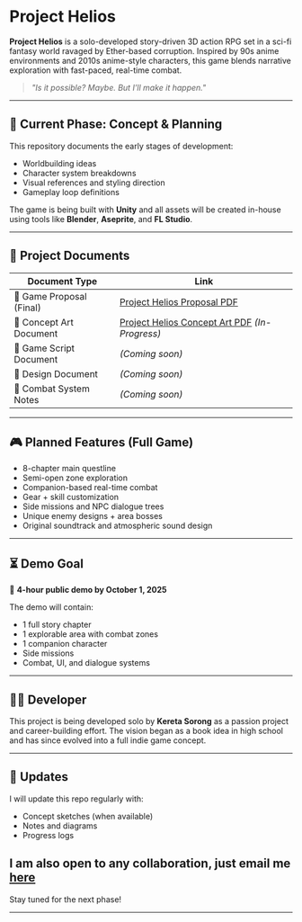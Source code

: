 # Project Helios

**Project Helios** is a solo-developed story-driven 3D action RPG set in a sci-fi fantasy world ravaged by Ether-based corruption. Inspired by 90s anime environments and 2010s anime-style characters, this game blends narrative exploration with fast-paced, real-time combat.

> *"Is it possible? Maybe. But I’ll make it happen."*

---

## 📌 Current Phase: Concept & Planning

This repository documents the early stages of development:
- Worldbuilding ideas
- Character system breakdowns
- Visual references and styling direction
- Gameplay loop definitions

The game is being built with **Unity** and all assets will be created in-house using tools like **Blender**, **Aseprite**, and **FL Studio**.

---

## 📄 Project Documents

| Document Type     | Link |
|-------------------|------|
| 📘 Game Proposal (Final) | [Project Helios Proposal PDF](https://docs.google.com/document/d/1-f8RM8XHjlBzWnIgJIARb9tWtfe9RS_LQOiDFgDuAxI/edit?usp=sharing) |
| 📒 Concept Art Document |[Project Helios Concept Art PDF](https://docs.google.com/document/d/1xG8BMS1ZhG1HLH8_yn4joj_ZiZfkXlQ0tLzu1ChxEtg/edit?usp=sharing)   *(In-Progress)*  |
| 📗 Game Script Document | *(Coming soon)* |
| 📕 Design Document | *(Coming soon)* |
| 🧠 Combat System Notes | *(Coming soon)* |

---

## 🎮 Planned Features (Full Game)
- 8-chapter main questline
- Semi-open zone exploration
- Companion-based real-time combat
- Gear + skill customization
- Side missions and NPC dialogue trees
- Unique enemy designs + area bosses
- Original soundtrack and atmospheric sound design

---

## ⏳ Demo Goal

🎯 **4-hour public demo by October 1, 2025**

The demo will contain:
- 1 full story chapter
- 1 explorable area with combat zones
- 1 companion character
- Side missions
- Combat, UI, and dialogue systems

---

## 👨‍💻 Developer

This project is being developed solo by **Kereta Sorong** as a passion project and career-building effort. The vision began as a book idea in high school and has since evolved into a full indie game concept.

---

## 📅 Updates

I will update this repo regularly with:
- Concept sketches (when available)
- Notes and diagrams
- Progress logs

## I am also open to any collaboration, just email me  [here](mailto:adam.azwan04@gmail.com)
Stay tuned for the next phase!

---

